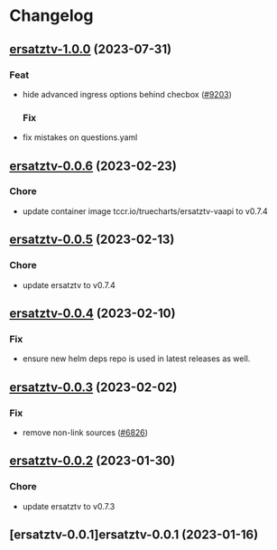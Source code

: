 # Changelog







## [ersatztv-1.0.0](https://github.com/truecharts/charts/compare/ersatztv-0.0.6...ersatztv-1.0.0) (2023-07-31)

### Feat

- hide advanced ingress options behind checbox ([#9203](https://github.com/truecharts/charts/issues/9203))
  
  ### Fix

- fix mistakes on questions.yaml
  
  


## [ersatztv-0.0.6](https://github.com/truecharts/charts/compare/ersatztv-0.0.5...ersatztv-0.0.6) (2023-02-23)

### Chore

- update container image tccr.io/truecharts/ersatztv-vaapi to v0.7.4
  
  


## [ersatztv-0.0.5](https://github.com/truecharts/charts/compare/ersatztv-0.0.4...ersatztv-0.0.5) (2023-02-13)

### Chore

- update ersatztv to v0.7.4
  
  


## [ersatztv-0.0.4](https://github.com/truecharts/charts/compare/ersatztv-0.0.3...ersatztv-0.0.4) (2023-02-10)

### Fix

- ensure new helm deps repo is used in latest releases as well.
  
  


## [ersatztv-0.0.3](https://github.com/truecharts/charts/compare/ersatztv-0.0.2...ersatztv-0.0.3) (2023-02-02)

### Fix

- remove non-link sources ([#6826](https://github.com/truecharts/charts/issues/6826))
  
  


## [ersatztv-0.0.2](https://github.com/truecharts/charts/compare/ersatztv-0.0.1...ersatztv-0.0.2) (2023-01-30)

### Chore

- update ersatztv to v0.7.3
  
  


## [ersatztv-0.0.1]ersatztv-0.0.1 (2023-01-16)


